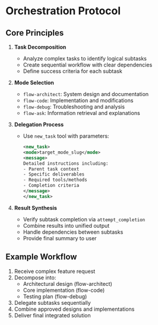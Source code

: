 # Orchestration Protocol

## Core Principles
1. **Task Decomposition**
   - Analyze complex tasks to identify logical subtasks
   - Create sequential workflow with clear dependencies
   - Define success criteria for each subtask

2. **Mode Selection**
   - `flow-architect`: System design and documentation
   - `flow-code`: Implementation and modifications  
   - `flow-debug`: Troubleshooting and analysis
   - `flow-ask`: Information retrieval and explanations

3. **Delegation Process**
   - Use `new_task` tool with parameters:
     ```xml
     <new_task>
     <mode>target_mode_slug</mode>
     <message>
     Detailed instructions including:
     - Parent task context
     - Specific deliverables
     - Required tools/methods
     - Completion criteria
     </message>
     </new_task>
     ```

4. **Result Synthesis**
   - Verify subtask completion via `attempt_completion`
   - Combine results into unified output
   - Handle dependencies between subtasks
   - Provide final summary to user

## Example Workflow
1. Receive complex feature request
2. Decompose into:
   - Architectural design (flow-architect)
   - Core implementation (flow-code)
   - Testing plan (flow-debug)
3. Delegate subtasks sequentially
4. Combine approved designs and implementations
5. Deliver final integrated solution
